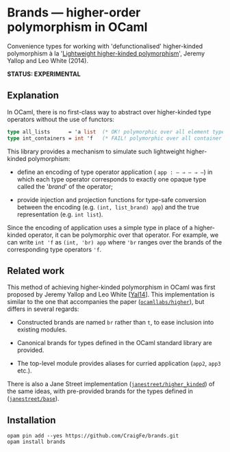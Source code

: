 # Brands — higher-order polymorphism in OCaml

Convenience types for working with 'defunctionalised' higher-kinded polymorphism
à la '[Lightweight higher-kinded polymorphism][yal14]', Jeremy Yallop and Leo
White (2014).

**STATUS: EXPERIMENTAL**

## Explanation

In OCaml, there is no first-class way to abstract over higher-kinded type
operators without the use of functors:

```ocaml
type all_lists      = 'a list  (* OK! polymorphic over all element types of kind [—] *)
type int_containers = int 'f   (* FAIL! polymorphic over all container types of kind [— ⇒ —] *)
```

This library provides a mechanism to simulate such lightweight higher-kinded
polymorphism:

- define an encoding of type operator application ( `app : — ⇒ — ⇒ —`) in which
  each type operator corresponds to exactly one opaque type called the '_brand_'
  of the operator;

- provide injection and projection functions for type-safe conversion between
  the encoding (e.g. `(int, list_brand) app`) and the true representation (e.g.
  `int list`).

Since the encoding of application uses a simple type in place of a higher-kinded
operator, it can be polymorphic over that operator. For example, we can write
`int 'f` as `(int, 'br) app` where `'br` ranges over the brands of the
corresponding type operators `'f`.

## Related work

This method of achieving higher-kinded polymorphism in OCaml was first proposed
by Jeremy Yallop and Leo White [[Yal14][yal14]]. This implementation is similar
to the one that accompanies the paper ([`ocamllabs/higher`][ocamllabs/higher]),
but differs in several regards:

- Constructed brands are named `br` rather than `t`, to ease inclusion into
  existing modules.

- Canonical brands for types defined in the OCaml standard library are provided.

- The top-level module provides aliases for curried application (`app2`, `app3`
  etc.).

There is also a Jane Street implementation
([`janestreet/higher_kinded`][janestreet/higher_kinded]) of the same ideas, with
pre-provided brands for the types defined in
([`janestreet/base`][janestreet/base]).

## Installation

```
opam pin add --yes https://github.com/CraigFe/brands.git
opam install brands
```

[yal14]:
  https://www.cl.cam.ac.uk/~jdy22/papers/lightweight-higher-kinded-polymorphism.pdf
[ocamllabs/higher]: https://github.com/ocamllabs/higher
[janestreet/higher_kinded]: https://github.com/janestreet/higher_kinded
[janestreet/base]: https://github.com/janestreet/base
